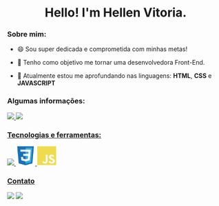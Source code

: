 <h1  align = "center" > Hello! I'm Hellen Vitoria. </ h1 >
  
### Sobre mim:

- 😄 Sou super dedicada e comprometida com minhas metas!

- 🚀 Tenho como objetivo me tornar uma desenvolvedora Front-End.

- 🌱 Atualmente estou me aprofundando nas linguagens: <b>HTML</b>, <b>CSS</b> e <b>JAVASCRIPT</b> 

### Algumas informações:

<div>
<a href="https://github.com/hellendev">
<img height="180em" src="https://github-readme-stats.vercel.app/api/top-langs/?hellendev&layout=compact&langs_count=7&theme=dracula"/>
<img height="180em" src="https://github-readme-stats.vercel.app/api?hellendev&show_icons=true&theme=dracula&include_all_commits=true&count_private=true"/>
</div>

### Tecnologias e ferramentas:

 <div> 
 <img width="45px" src="https://cdn.jsdelivr.net/gh/devicons/devicon/icons/html5/html5-original.svg" />
 <img width="45px" src="https://raw.githubusercontent.com/devicons/devicon/master/icons/css3/css3-original.svg" />
 <img width="45px" src="https://raw.githubusercontent.com/devicons/devicon/master/icons/javascript/javascript-plain.svg" />
 </div>
 
 
### Contato

 <div> 
<a href = "mailto:hellenvitoriadev@gmail.com"><img src="https://img.shields.io/badge/-Gmail-%23333?style=for-the-badge&logo=gmail&logoColor=white" target="_blank"></a>
<a href="https://www.linkedin.com/in/hellen-vitoria-032a63234/" target="_blank"><img src="https://img.shields.io/badge/-LinkedIn-%230077B5?style=for-the-badge&logo=linkedin&logoColor=white" target="_blank"></a> 
</div>
